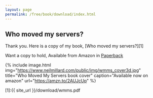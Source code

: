 ```yaml
---
layout: page
permalink: /free/book/download/index.html
---
```

Who moved my servers?
--------------------

Thank you. Here is a copy of my book, [Who moved my servers?][1]

Want a copy to hold, Available from Amazon in [Paperback](https://amzn.to/2HxjFXf)

{% include image.html
img="https://www.neilmillard.com/public/img/wmms_cover3d.jpg"
title="Who Moved My Servers book cover"
caption="Available now on amazon"
url="https://amzn.to/2AUJcUp" %}

[1]:{{ site_url }}/download/wmms.pdf

